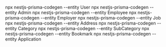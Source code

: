 npx nestjs-prisma-codegen --entity User
npx nestjs-prisma-codegen --entity Admin
npx nestjs-prisma-codegen --entity Employee
npx nestjs-prisma-codegen --entity Employer
npx nestjs-prisma-codegen --entity Job
npx nestjs-prisma-codegen --entity Address
npx nestjs-prisma-codegen --entity Category
npx nestjs-prisma-codegen --entity SubCategory
npx nestjs-prisma-codegen --entity Bookmark
npx nestjs-prisma-codegen --entity Application 

